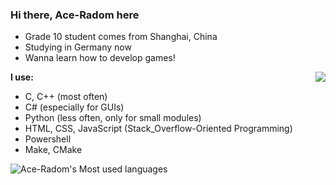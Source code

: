 ### Hi there, Ace-Radom here

- Grade 10 student comes from Shanghai, China
- Studying in Germany now
- Wanna learn how to develop games!

<img align="right" src="https://api.githubtrends.io/user/svg/Ace-Radom/langs?time_range=one_year&theme=classic" />

**I use:**

- C, C++ (most often)
- C# (especially for GUIs)
- Python (less often, only for small modules)
- HTML, CSS, JavaScript (Stack_Overflow-Oriented Programming)
- Powershell
- Make, CMake

![Ace-Radom's Most used languages](https://github-readme-stats.vercel.app/api/top-langs?username=Ace-Radom&show_icons=true&count_private=true&theme=gotham)

<!--
**Ace-Radom/Ace-Radom** is a ✨ _special_ ✨ repository because its `README.md` (this file) appears on your GitHub profile.

Here are some ideas to get you started:

- 🔭 I’m currently working on ...
- 🌱 I’m currently learning ...
- 👯 I’m looking to collaborate on ...
- 🤔 I’m looking for help with ...
- 💬 Ask me about ...
- 📫 How to reach me: ...
- 😄 Pronouns: ...
- ⚡ Fun fact: ...
-->
